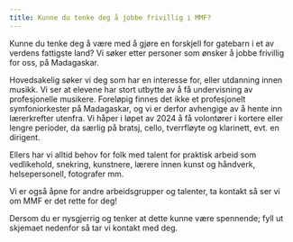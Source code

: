 ```yaml
---
title: Kunne du tenke deg å jobbe frivillig i MMF?
---
```



Kunne du tenke deg å være med å gjøre en forskjell for gatebarn i et av verdens fattigste land? Vi søker etter personer som ønsker å jobbe frivillig for oss, på Madagaskar. 



Hovedsakelig søker vi deg som har en interesse for, eller utdanning innen musikk. Vi ser at elevene har stort utbytte av å få undervisning av profesjonelle musikere. Foreløpig finnes det ikke et profesjonelt symfoniorkester på Madagaskar, og vi er derfor avhengige av å hente inn lærerkrefter utenfra. Vi håper i løpet av 2024 å få volontører i kortere eller lengre perioder, da særlig på bratsj, cello, tverrfløyte og klarinett, evt. en dirigent.



Ellers har vi alltid behov for folk med talent for praktisk arbeid som vedlikehold, snekring, kunstnere, lærere innen kunst og håndverk, helsepersonell, fotografer mm. 



Vi er også åpne for andre arbeidsgrupper og talenter, ta kontakt så ser vi om MMF er det rette for deg!





Dersom du er nysgjerrig og tenker at dette kunne være spennende; fyll ut skjemaet nedenfor så tar vi kontakt med deg.
